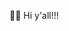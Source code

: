 👀👋 Hi y'all!!! 

<!---
FedeFiumi/FedeFiumi is a ✨ special ✨ repository because its `README.md` (this file) appears on your GitHub profile.
You can click the Preview link to take a look at your changes.
--->
